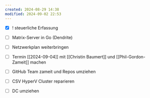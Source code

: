 ```yaml
---
created: 2024-08-29 14:38
modified: 2024-09-02 22:53
---
```

- [x] ! steuerliche Erfassung
- [ ] Matrix-Server in Go (Dendrite)
- [ ] Netzwerkplan weiterbringen
- [ ] Termin [[2024-09-04]] mit [[Christin Baumert]] und [[Phil-Gordon-Zameit]] machen
- [ ] GitHub Team zameit und Repos umziehen
- [ ] CSV HyperV Cluster reparieren
- [ ] DC umziehen

